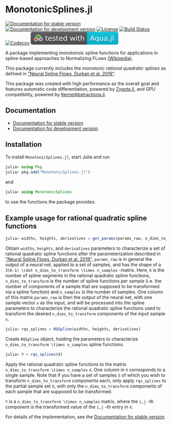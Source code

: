 # MonotonicSplines.jl

[![Documentation for stable version](https://img.shields.io/badge/docs-stable-blue.svg)](https://bat.github.io/MonotonicSplines.jl/stable)
[![Documentation for development version](https://img.shields.io/badge/docs-dev-blue.svg)](https://bat.github.io/MonotonicSplines.jl/dev)
[![License](http://img.shields.io/badge/license-MIT-brightgreen.svg?style=flat)](LICENSE.md)
[![Build Status](https://github.com/bat/MonotonicSplines.jl/workflows/CI/badge.svg?branch=main)](https://github.com/bat/MonotonicSplines.jl/actions?query=workflow%3ACI)
[![Codecov](https://codecov.io/gh/bat/MonotonicSplines.jl/branch/main/graph/badge.svg)](https://codecov.io/gh/bat/MonotonicSplines.jl)
[![Aqua QA](https://raw.githubusercontent.com/JuliaTesting/Aqua.jl/master/badge.svg)](https://github.com/JuliaTesting/Aqua.jl)

A package implementing monotonoic spline functions for applications in spline-based approaches to Normalizing FLows [(Wikipedia)](https://en.wikipedia.org/wiki/Flow-based_generative_model).

This package currently includes the *monotonic rational quadratic splines* as defined in ["Neural Spline Flows, Durkan et al. 2019"](https://arxiv.org/abs/1906.04032).

This package was created with high performance as the overall goal and features automatic code differentiation, powered by [Zygote.jl](https://fluxml.ai/Zygote.jl/latest/), and GPU compatibility, powered by [KernelAbstractions.jl](https://juliagpu.github.io/KernelAbstractions.jl/stable/).

## Documentation

* [Documentation for stable version](https://bat.github.io/MonotonicSplines.jl/stable)
* [Documentation for development version](https://bat.github.io/MonotonicSplines.jl/dev)

## Installation

To install `MonotonicSplines.jl`, start Julia and run 

```Julia
julia> using Pkg
julia> pkg.add("MonotonicSplines.jl")
```
and 
```Julia
julia> using MonotonicSplines
```
to use the functions the package provides.

## Example usage for rational quadratic spline functions

```Julia
julia> widths, heights, derivatives = get_params(params_raw, n_dims_to_transform) 
```
Obtain `widths`, `heights`, and `derivatives` parameters to characterize a set of rational quadratic spline functions after the parameterization described in ["Neural Spline Flows, Durkan et al. 2019"](https://arxiv.org/abs/1906.04032).
`params_raw` is in general the output of a neural net, applied to a set of samples, and has the shape of a ``3(K-1) \cdot n_dims_to_transform \times n_samples`` -matrix. 
Here, `K` is the number of spline segments in the rational quadratic spline functions, `n_dims_to_transform` is the number of spline functions per sample (i.e. the number of components of a sample that are supposed to be transformed via a spline function) and `n_samples` is the number of samples. 
One column of this matrix `params_raw` is then the output of the neural net, with one sample vector `x` as the input, and will be processed into the spline parameters to characterize the rational quadratic spline functions used to transform the desired `n_dims_to_transform` components of the input sample `x`.

```Julia
julia> rqs_splines = RQSpline(widths, heights, derivatives)
```
Create `RQSpline` object, holding the parameters to characterize ``n_dims_to_transform \times n_samples`` spline functions.

```Julia
julia> Y = rqs_splines(X)
```
Apply the rational quadratic spline functions to the matrix ``n_dims_to_transform \times n_samples`` `X`. One column in `X` corresponds to a single sample. 
Note that if you have a set of samples `S` of which you wish to transform `n_dims_to_transform` components each, only apply `rqs_splines` to the partial sample set `X`, with only the `n_dims_to_transform` components of each sample that are supposed to be transformed.

`Y` is a ``n_dims_to_transform \times n_samples`` matrix, where the ``i,j`` -th component is the transformed value of the ``i,j`` -th entry in `X`. 

For details of the implementation, see the [Documentation for stable version](https://bat.github.io/MonotonicSplines.jl/stable).
